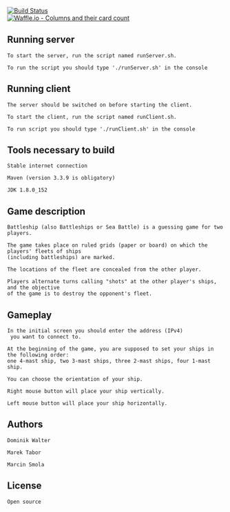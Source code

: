 [![Build Status](http://vps447185.ovh.net:8080/buildStatus/icon?job=battleships-solid-nie)](http://vps447185.ovh.net:8080/job/battleships-solid-nie) <br />
[![Waffle.io - Columns and their card count](https://badge.waffle.io/smolamarcin/battleship.svg?columns=all)](https://waffle.io/smolamarcin/battleship) <br />
## Running server
    To start the server, run the script named runServer.sh. 
    
    To run the script you should type './runServer.sh' in the console 
## Running client
    The server should be switched on before starting the client.
    
    To start the client, run the script named runClient.sh. 
    
    To run script you should type './runClient.sh' in the console
## Tools necessary to build
    Stable internet connection
    
    Maven (version 3.3.9 is obligatory) 
    
    JDK 1.8.0_152
    
## Game description
    Battleship (also Battleships or Sea Battle) is a guessing game for two players. 
    
    The game takes place on ruled grids (paper or board) on which the players' fleets of ships 
    (including battleships) are marked. 
    
    The locations of the fleet are concealed from the other player. 
    
    Players alternate turns calling "shots" at the other player's ships, and the objective 
    of the game is to destroy the opponent's fleet.
## Gameplay
    In the initial screen you should enter the address (IPv4)
     you want to connect to.
   
    At the beginning of the game, you are supposed to set your ships in the following order: 
    one 4-mast ship, two 3-mast ships, three 2-mast ships, four 1-mast ship.
    
    You can choose the orientation of your ship.
    
    Right mouse button will place your ship vertically.
   
    Left mouse button will place your ship horizontally.    

## Authors
    Dominik Walter 
    
    Marek Tabor 
    
    Marcin Smola  
## License
    Open source

